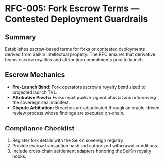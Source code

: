 # RFC-005: Fork Escrow Terms — Contested Deployment Guardrails

## Summary
Establishes escrow-based terms for forks or contested deployments derived from SeiKin intellectual property. The RFC ensures that derivative teams escrow royalties and attribution commitments prior to launch.

## Escrow Mechanics
- **Pre-Launch Bond:** Fork operators escrow a royalty bond sized to projected launch TVL.
- **Attribution Proofs:** Forks must publish signed attestations referencing the sovereign seal manifest.
- **Dispute Arbitration:** Breaches are adjudicated through an oracle-driven review process whose findings are executed on-chain.

## Compliance Checklist
1. Register fork details with the SeiKin sovereign registry.
2. Provide escrow transaction hash and authorized withdrawal conditions.
3. Include cross-chain settlement adapters honoring the SeiKin royalty hooks.
